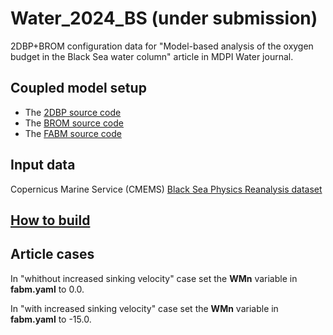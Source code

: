 # Water_2024_BS (under submission)
2DBP+BROM configuration data for "Model-based analysis of the oxygen budget in the Black Sea water column" article in MDPI Water journal.

## Coupled model setup
- The [2DBP source code](https://github.com/BottomRedoxModel/2DBP)
- The [BROM source code](https://github.com/BottomRedoxModel/BROM)
- The [FABM source code](https://github.com/limash/fabm-omp)

## Input data
Copernicus Marine Service (CMEMS) [Black Sea Physics Reanalysis dataset](https://data.marine.copernicus.eu/product/BLKSEA_MULTIYEAR_PHY_007_004)

## [How to build](https://github.com/BottomRedoxModel/Wiki/wiki)

## Article cases
In "whithout increased sinking velocity" case set the **WMn** variable in **fabm.yaml** to 0.0.

In "with increased sinking velocity" case set the **WMn** variable in **fabm.yaml** to -15.0.
